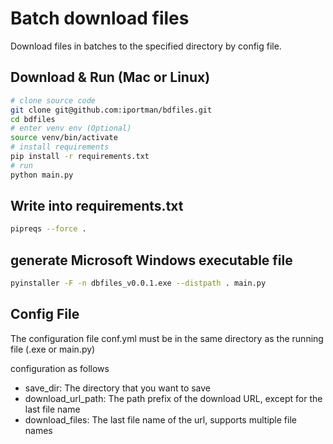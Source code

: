 # Batch download files

Download files in batches to the specified directory by config file.

## Download & Run (Mac or Linux)

```sh
# clone source code
git clone git@github.com:iportman/bdfiles.git
cd bdfiles
# enter venv env (Optional)
source venv/bin/activate
# install requirements
pip install -r requirements.txt
# run
python main.py
```

## Write into requirements.txt 
```sh
pipreqs --force .
```

## generate Microsoft Windows executable file

```sh
pyinstaller -F -n dbfiles_v0.0.1.exe --distpath . main.py
```

## Config File

The configuration file conf.yml must be in the same directory as the running file (.exe or main.py)

configuration as follows

- save_dir:          The directory that you want to save
- download_url_path: The path prefix of the download URL, except for the last file name
- download_files:    The last file name of the url, supports multiple file names